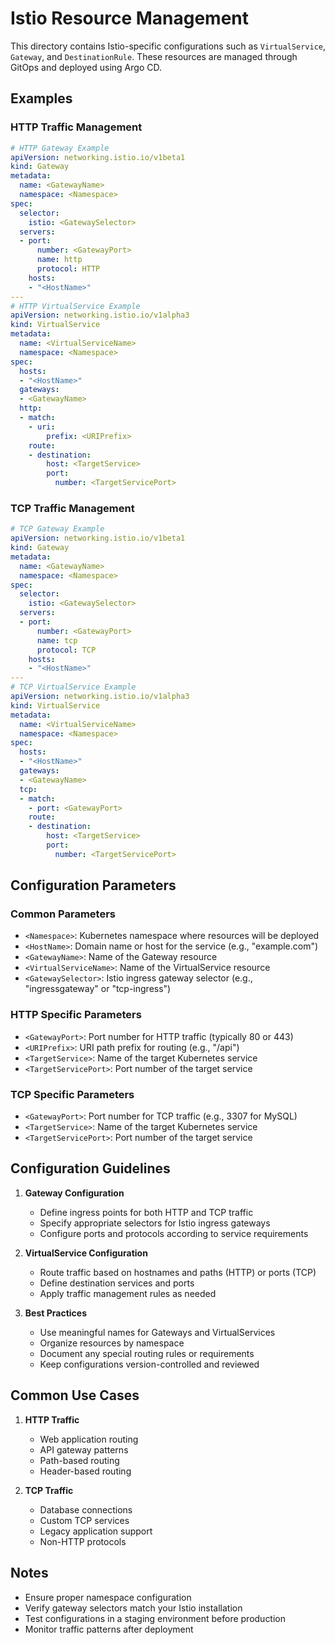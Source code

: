 # Istio Resource Management

This directory contains Istio-specific configurations such as `VirtualService`, `Gateway`, and `DestinationRule`. These resources are managed through GitOps and deployed using Argo CD.

## Examples

### HTTP Traffic Management

```yaml
# HTTP Gateway Example
apiVersion: networking.istio.io/v1beta1
kind: Gateway
metadata:
  name: <GatewayName>
  namespace: <Namespace>
spec:
  selector:
    istio: <GatewaySelector>
  servers:
  - port:
      number: <GatewayPort>
      name: http
      protocol: HTTP
    hosts:
    - "<HostName>"
---
# HTTP VirtualService Example
apiVersion: networking.istio.io/v1alpha3
kind: VirtualService
metadata:
  name: <VirtualServiceName>
  namespace: <Namespace>
spec:
  hosts:
  - "<HostName>"
  gateways:
  - <GatewayName>
  http:
  - match:
    - uri:
        prefix: <URIPrefix>
    route:
    - destination:
        host: <TargetService>
        port:
          number: <TargetServicePort>
```

### TCP Traffic Management

```yaml
# TCP Gateway Example
apiVersion: networking.istio.io/v1beta1
kind: Gateway
metadata:
  name: <GatewayName>
  namespace: <Namespace>
spec:
  selector:
    istio: <GatewaySelector>
  servers:
  - port:
      number: <GatewayPort>
      name: tcp
      protocol: TCP
    hosts:
    - "<HostName>"
---
# TCP VirtualService Example
apiVersion: networking.istio.io/v1alpha3
kind: VirtualService
metadata:
  name: <VirtualServiceName>
  namespace: <Namespace>
spec:
  hosts:
  - "<HostName>"
  gateways:
  - <GatewayName>
  tcp:
  - match:
    - port: <GatewayPort>
    route:
    - destination:
        host: <TargetService>
        port:
          number: <TargetServicePort>
```

## Configuration Parameters

### Common Parameters
- `<Namespace>`: Kubernetes namespace where resources will be deployed
- `<HostName>`: Domain name or host for the service (e.g., "example.com")
- `<GatewayName>`: Name of the Gateway resource
- `<VirtualServiceName>`: Name of the VirtualService resource
- `<GatewaySelector>`: Istio ingress gateway selector (e.g., "ingressgateway" or "tcp-ingress")

### HTTP Specific Parameters
- `<GatewayPort>`: Port number for HTTP traffic (typically 80 or 443)
- `<URIPrefix>`: URI path prefix for routing (e.g., "/api")
- `<TargetService>`: Name of the target Kubernetes service
- `<TargetServicePort>`: Port number of the target service

### TCP Specific Parameters
- `<GatewayPort>`: Port number for TCP traffic (e.g., 3307 for MySQL)
- `<TargetService>`: Name of the target Kubernetes service
- `<TargetServicePort>`: Port number of the target service

## Configuration Guidelines

1. **Gateway Configuration**
   - Define ingress points for both HTTP and TCP traffic
   - Specify appropriate selectors for Istio ingress gateways
   - Configure ports and protocols according to service requirements

2. **VirtualService Configuration**
   - Route traffic based on hostnames and paths (HTTP) or ports (TCP)
   - Define destination services and ports
   - Apply traffic management rules as needed

3. **Best Practices**
   - Use meaningful names for Gateways and VirtualServices
   - Organize resources by namespace
   - Document any special routing rules or requirements
   - Keep configurations version-controlled and reviewed

## Common Use Cases

1. **HTTP Traffic**
   - Web application routing
   - API gateway patterns
   - Path-based routing
   - Header-based routing

2. **TCP Traffic**
   - Database connections
   - Custom TCP services
   - Legacy application support
   - Non-HTTP protocols

## Notes

- Ensure proper namespace configuration
- Verify gateway selectors match your Istio installation
- Test configurations in a staging environment before production
- Monitor traffic patterns after deployment